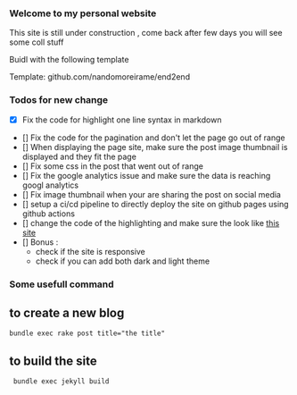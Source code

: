 ### Welcome to my personal website

This site is still under construction , come back after few days you will see some coll stuff

Buidl with the following template

Template: github.com/nandomoreirame/end2end

### Todos for new change

- [x] Fix the code for highlight one line syntax in markdown
- [] Fix the code for the pagination and don't let the page go out of range
- [] When displaying the page site, make sure the post image thumbnail is displayed and they fit the page
- [] Fix some css in the post that went out of range
- [] Fix the google analytics issue and make sure the data is reaching googl analytics
- [] Fix image thumbnail when your are sharing the post on social media
- [] setup a ci/cd pipeline to directly deploy the site on github pages using github actions
- [] change the code of the highlighting and make sure the look like [this site](https://sergiokopplin.github.io/indigo/markdown-extra-components/#side-by-side)
- [] Bonus : 
    - check if the site is responsive
    - check if you can add both dark and light theme
 


### Some usefull command 

## to create a new blog 

`bundle exec rake post title="the title"`


## to build the site

` bundle exec jekyll build`
